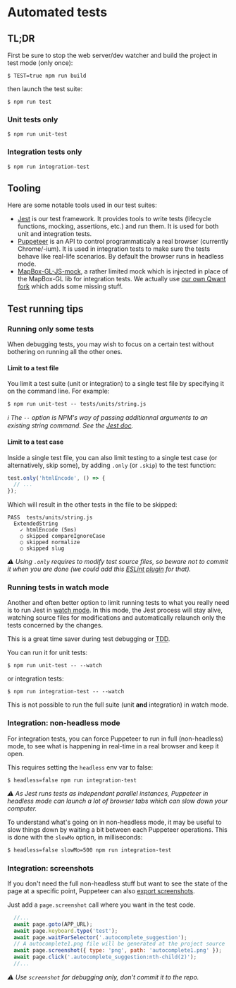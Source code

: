 
# Automated tests

## TL;DR

First be sure to stop the web server/dev watcher and build the project in test mode (only once):

```
$ TEST=true npm run build
```

then launch the test suite:

```
$ npm run test
```

### Unit tests only

```
$ npm run unit-test
```

### Integration tests only

```
$ npm run integration-test
```

## Tooling 

Here are some notable tools used in our test suites:
 - [Jest](https://jestjs.io/en/) is our test framework. It provides tools to write tests (lifecycle functions, mocking, assertions, etc.) and run them. It is used for both unit and integration tests.
 - [Puppeteer](https://pptr.dev/) is an API to control programmaticaly a real browser (currently Chrome/-ium). It is used in integration tests to make sure the tests behave like real-life scenarios. By default the browser runs in headless mode.
 - [MapBox-GL-JS-mock](https://github.com/mapbox/mapbox-gl-js-mock), a rather limited mock which is injected in place of the MapBox-GL lib for integration tests. We actually use [our own Qwant fork](https://github.com/QwantResearch/mapbox-gl-js-mock) which adds some missing stuff.


## Test running tips

### Running only some tests

When debugging tests, you may wish to focus on a certain test without bothering on running all the other ones.

#### Limit to a test file

You limit a test suite (unit or integration) to a single test file by specifying it on the command line. For example:

```
$ npm run unit-test -- tests/units/string.js
```

*ℹ️ The `--` option is NPM's way of passing additionnal arguments to an existing string command. See the [Jest doc](https://jestjs.io/docs/en/cli#using-with-npm-scripts).*

#### Limit to a test case

Inside a single test file, you can also limit testing to a single test case (or alternatively, skip some), by adding `.only` (or `.skip`) to the test function:

```js
test.only('htmlEncode', () => {
  // ...
});
```

Which will result in the other tests in the file to be skipped:

```
PASS  tests/units/string.js
  ExtendedString
    ✓ htmlEncode (5ms)
    ○ skipped compareIgnoreCase
    ○ skipped normalize
    ○ skipped slug
```

*⚠️ Using `.only` requires to modify test source files, so beware not to commit it when you are done (we could add this [ESLint plugin](https://www.npmjs.com/package/eslint-plugin-jest) for that).*


### Running tests in watch mode

Another and often better option to limit running tests to what you really need is to run Jest in [watch mode](https://jestjs.io/docs/en/cli#watch). In this mode, the Jest process will stay alive, watching source files for modifications and automatically relaunch only the tests concerned by the changes. 

This is a great time saver during test debugging or <abbr title="Test-Driven Development">TDD</abbr>.

You can run it for unit tests:

```
$ npm run unit-test -- --watch
```

or integration tests:

```
$ npm run integration-test -- --watch
```

This is not possible to run the full suite (unit **and** integration) in watch mode.


### Integration: non-headless mode

For integration tests, you can force Puppeteer to run in full (non-headless) mode, to see what is happening in real-time in a real browser and keep it open.

This requires setting the `headless` env var to false:

```
$ headless=false npm run integration-test
```

*⚠️ As Jest runs tests as independant parallel instances, Puppeteer in headless mode can launch a lot of browser tabs which can slow down your computer.*

To understand what's going on in non-headless mode, it may be useful to slow things down by waiting a bit between each Puppeteer operations. This is done with the `slowMo` option, in milliseconds:

```bash
$ headless=false slowMo=500 npm run integration-test
```


### Integration: screenshots

If you don't need the full non-headless stuff but want to see the state of the page at a specific point, Puppeteer can also [export screenshots](https://github.com/GoogleChrome/puppeteer/blob/v1.19.0/docs/api.md#pagescreenshotoptions).

Just add a `page.screenshot` call where you want in the test code.

```js
  //...
  await page.goto(APP_URL);
  await page.keyboard.type('test');
  await page.waitForSelector('.autocomplete_suggestion');
  // A autocomplete1.png file will be generated at the project source
  await page.screenshot({ type: 'png', path: 'autocomplete1.png' });
  await page.click('.autocomplete_suggestion:nth-child(2)');
  //...
```

*⚠️ Use `screenshot` for debugging only, don't commit it to the repo.*
